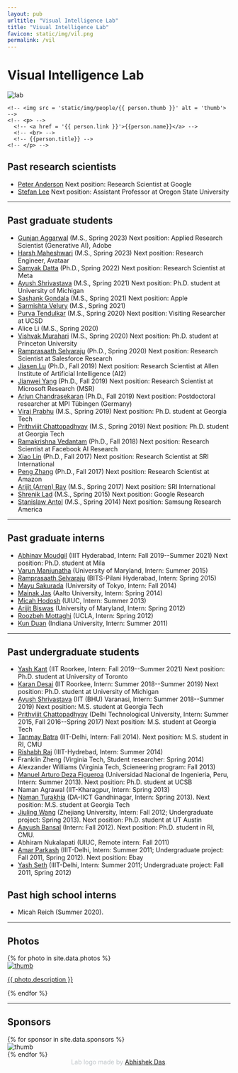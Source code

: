 ```yaml
---
layout: pub
urltitle: "Visual Intelligence Lab"
title: "Visual Intelligence Lab"
favicon: static/img/vil.png
permalink: /vil
---
```


# Visual Intelligence Lab
<img alt="lab" src="{{site.baseurl}}static/img/vil.png">


<!--
<div class = 'pbt'>
  <h1> Visual Intelligence Lab</h1>
  <div class = 'cvl'>
    (comment this and next line out)
    loop through links
    {% for nav in site.data.cvl %}
      <div class = 'cvl-links'>
        <a href = '{{ nav.link }}'>
          <img src = 'static/img/cvl/{{ nav.thumb }}' alt = 'thumb' />
        </a>
        <p>
          <a href = '{{ nav.link }}'>{{nav.title}}</a>
        </p>
      </div>
    {% endfor %}
  </div>
</div>
-->

<!-- ## People -->
<!--  -->
<!-- <div class = 'people'> -->
  <!-- loop through persons -->
  <!-- {% for person in site.data.people %} -->
  <!-- <div class = 'person'> -->
    <!-- <img src = 'static/img/people/{{ person.thumb }}' alt = 'thumb'> -->
    <!-- <p> -->
      <!-- <a href = '{{ person.link }}'>{{person.name}}</a> -->
      <!-- <br> -->
      <!-- {{person.title}} -->
    <!-- </p> -->
  <!-- </div> -->
  <!-- {% endfor %} -->
<!-- </div> -->
<!--  -->
<!-- --------- -->

## Past research scientists
* [Peter Anderson][peter] Next position: Research Scientist at Google
* [Stefan Lee][stefan] Next position: Assistant Professor at Oregon State University

---------

## Past graduate students 
* [Gunjan Aggarwal][gunjan] (M.S., Spring 2023) Next position: Applied Research Scientist (Generative AI), Adobe
* [Harsh Maheshwari][harsh] (M.S., Spring 2023) Next position: Research Engineer, Avataar
* [Samyak Datta][samyak] (Ph.D., Spring 2022) Next position: Research Scientist at Meta
* [Ayush Shrivastava][ayush] (M.S., Spring 2021)  Next position: Ph.D. student at University of Michigan
* [Sashank Gondala][sashank] (M.S., Spring 2021) Next position: Apple
* [Sarmishta Velury][sarmishta] (M.S., Spring 2021)
* [Purva Tendulkar][purva] (M.S., Spring 2020) Next position: Visiting Researcher at UCSD
* Alice Li (M.S., Spring 2020)
* [Vishvak Murahari][vishvak] (M.S., Spring 2020) Next position: Ph.D. student at Princeton University
* [Ramprasaath Selvaraju][ram] (Ph.D., Spring 2020) Next position: Research Scientist at Salesforce Research
* [Jiasen Lu][jiasen] (Ph.D., Fall 2019) Next position: Research Scientist at Allen Institute of Artificial Intelligence (AI2)
* [Jianwei Yang][jianwei] (Ph.D., Fall 2019) Next position: Research Scientist at Microsoft Research (MSR)
* [Arjun Chandrasekaran][arjun] (Ph.D., Fall 2019) Next position: Postdoctoral researcher at MPI Tübingen (Germany)
* [Viraj Prabhu][viraj] (M.S., Spring 2019) Next position: Ph.D. student at Georgia Tech
* [Prithvijit Chattopadhyay][prithvi] (M.S., Spring 2019) Next position: Ph.D. student at Georgia Tech
* [Ramakrishna Vedantam][rama] (Ph.D., Fall 2018) Next position: Research Scientist at Facebook AI Research
* [Xiao Lin][xiao] (Ph.D., Fall 2017) Next position: Research Scientist at SRI International
* [Peng Zhang][peng] (Ph.D., Fall 2017) Next position: Research Scientist at Amazon
* [Arijit (Arren) Ray][arren] (M.S., Spring 2017) Next position: SRI International
* [Shrenik Lad][shrenik] (M.S., Spring 2015) Next position: Google Research
* [Stanislaw Antol][antol] (M.S., Spring 2014) Next position: Samsung Research America

-----------------

## Past graduate interns
* [Abhinav Moudgil][abhinav] (IIIT Hyderabad, Intern: Fall 2019--Summer 2021) Next position: Ph.D. student at Mila
* [Varun Manjunatha][varun] (University of Maryland, Intern: Summer 2015)
* [Ramprasaath Selvaraju][ramprasaath] (BITS-Pilani Hyderabad, Intern: Spring 2015)
* [Mayu Sakurada][mayu] (University of Tokyo, Intern: Fall 2014)
* [Mainak Jas][mainak] (Aalto University, Intern: Spring 2014)
* [Micah Hodosh][micah] (UIUC, Intern: Summer 2013)
* [Arijit Biswas][biswas] (University of Maryland, Intern: Spring 2012)
* [Roozbeh Mottaghi][roozbeh] (UCLA, Intern: Spring 2012)
* [Kun Duan][kun] (Indiana University, Intern: Summer 2011)

-----------------

## Past undergraduate students
* [Yash Kant][kyash] (IIT Roorkee, Intern: Fall 2019--Summer 2021) Next position: Ph.D. student at University of Toronto
* [Karan Desai][karan] (IIT Roorkee, Intern: Summer 2018--Summer 2019) Next position: Ph.D. student at University of Michigan
* [Ayush Shrivastava][ayush] (IIT (BHU) Varanasi, Intern: Summer 2018--Summer 2019)  Next position: M.S. student at Georgia Tech
* [Prithvijit Chattopadhyay][prithvi] (Delhi Technological University, Intern: Summer 2015, Fall 2016--Spring 2017) Next position: M.S. student at Georgia Tech
* [Tanmay Batra][tanmay] (IIT-Delhi, Intern: Fall 2014). Next position: M.S. student in RI, CMU
* [Rishabh Raj][rishabh] (IIIT-Hydrebad, Intern: Summer 2014)
* Franklin Zheng (Virginia Tech, Student researcher: Spring 2014)
* Alexzander Williams (Virginia Tech, Scieneering program: Fall 2013)
* [Manuel Arturo Deza Figueroa][manuel] (Universidad Nacional de Ingenieria, Peru, Intern: Summer 2013). Next position: Ph.D. student at UCSB
* Naman Agrawal (IIT-Kharagpur, Intern: Spring 2013)
* [Naman Turakhia][naman] (DA-IICT Gandhinagar, Intern: Spring 2013). Next position: M.S. student at Georgia Tech
* [Jiuling Wang][jiuling] (Zhejiang University, Intern: Fall 2012; Undergraduate project: Spring 2013). Next position: Ph.D. student at UT Austin
* [Aayush Bansal][aayush] (Intern: Fall 2012). Next position: Ph.D. student in RI, CMU.
* Abhiram Nukalapati (UIUC, Remote intern: Fall 2011)
* [Amar Parkash][parkash] (IIIT-Delhi, Intern: Summer 2011; Undergraduate project: Fall 2011, Spring 2012). Next position: Ebay 
* [Yash Seth][yash-seth] (IIIT-Delhi, Intern: Summer 2011; Undergraduate project: Fall 2011, Spring 2012)

## Past high school interns
* Micah Reich (Summer 2020).

-----------------
## Photos

<div class = 'people'> <!-- Made this 'people' instead of 'photos' so this behaves similar to the people module above, a bit of a chack though and someting else might break -->
  {% for photo in site.data.photos %}
  <div class = 'person'> 
    <a href = "{{ photo.link }}"> <!-- Made this 'person' instead of 'photo text-center' so this behaves similar to the people module above, a bit of a chack though and someting else might break -->
      <img src = 'static/img/photos/{{ photo.thumb }}' alt = 'thumb'/>
    </a>
    <p class = 'center'>
      <a href = "{{ photo.link }}">{{ photo.description }}</a>
    </p>
  </div>
  {% endfor %}
</div>

----------------
## Sponsors

<div class = 'people'>
  <!-- loop through sponsors -->
  {% for sponsor in site.data.sponsors %}
  <div class = 'person vertical-align'>
    <img src = 'static/img/sponsors/{{ sponsor.thumb }}' alt = 'thumb'>
  </div>
  {% endfor %}
</div>

<center><span style="color:#bdc3c7;">Lab logo made by <a href = "https://abhishekdas.com/"> Abhishek Das</a>.</span></center>

[harsh]: https://harshm121.github.io/
[gunjan]: https://gunagg.github.io/
[samyak]: https://samyak-268.github.io/
[sashank]: https://sgondala.github.io
[kyash]: https://yashkant.github.io/
[abhinav]: https://amoudgl.github.io/
[sarmishta]: https://www.linkedin.com/in/svelury/
[vishvak]: https://vishvakmurahari.com/
[purva]: https://purvaten.github.io/
[ram]: https://ramprs.github.io/
[jiasen]: https://filebox.ece.vt.edu/~jiasenlu/
[jianwei]: https://filebox.ece.vt.edu/~jw2yang/
[peter]: https://panderson.me/
[arjun]: https://carjun.github.io/
[karan]: https://kdexd.github.io/
[ayush]: https://ayshrv.github.io/
[stefan]: https://web.engr.oregonstate.edu/~leestef/
[viraj]: https://virajprabhu.github.io/
[rama]: http://vrama91.github.io/
[xiao]: https://filebox.ece.vt.edu/~linxiao/
[peng]: https://filebox.ece.vt.edu/~penghuiwin/
[arren]: https://filebox.ece.vt.edu/~ray93/
[shrenik]: https://sites.google.com/site/shreniklad/
[antol]: https://computing.ece.vt.edu/~santol/
[varun]: http://legacydirs.umiacs.umd.edu/~varunm/
[ramprasaath]: https://ramprs.github.io/
[mayu]: https://www.linkedin.com/in/mayusakurada/?locale=en_US
[mainak]: https://perso.telecom-paristech.fr/mjas/
[micah]: https://www.linkedin.com/in/micah-hodosh-5292b2ab/
[biswas]: http://www.umiacs.umd.edu/~arijit/
[roozbeh]: https://cs.stanford.edu/~roozbeh/
[kun]: https://www.linkedin.com/in/kun-duan-52097820/
[prithvi]: https://prithv1.github.io/
[tanmay]: https://www.linkedin.com/in/tanmaybatra/
[rishabh]: http://web.iiit.ac.in/~rishabh.raj/
[manuel]: http://arturodeza.wikidot.com/
[naman]: https://sites.google.com/site/turakhianaman/
[jiuling]: https://www.linkedin.com/in/jiulingwang/
[aayush]: http://www.cs.cmu.edu/~aayushb/
[parkash]: https://sites.google.com/site/aparkash2012
[yash-seth]: https://www.linkedin.com/in/yash-seth-10333893/